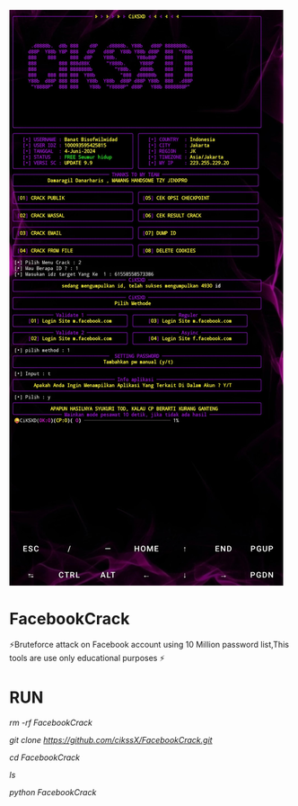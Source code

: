 ![alt text](https://github.com/cikssX/FacebookCrack/blob/main/39bc3dca-95bb-47f9-b580-81aff4492c37.jpg?raw=true)

# FacebookCrack
⚡Bruteforce attack on Facebook account using 10 Million password list,This tools are use only educational purposes ⚡

# RUN

*rm -rf FacebookCrack* 

*git clone https://github.com/cikssX/FacebookCrack.git*

*cd FacebookCrack*

*ls*

*python FacebookCrack*
